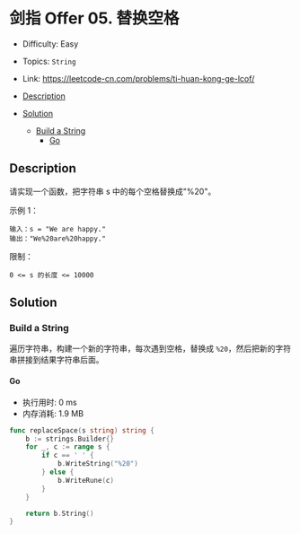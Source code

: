 <!-- omit in toc -->
# 剑指 Offer 05.  替换空格

- Difficulty: Easy
- Topics: `String`
- Link: https://leetcode-cn.com/problems/ti-huan-kong-ge-lcof/

- [Description](#description)
- [Solution](#solution)
  - [Build a String](#build-a-string)
    - [Go](#go)

## Description

请实现一个函数，把字符串 s 中的每个空格替换成"%20"。


示例 1：
```
输入：s = "We are happy."
输出："We%20are%20happy."
```

限制：
```
0 <= s 的长度 <= 10000
```

## Solution

### Build a String

遍历字符串，构建一个新的字符串，每次遇到空格，替换成 `%20`，然后把新的字符串拼接到结果字符串后面。


#### Go

- 执行用时: 0 ms
- 内存消耗: 1.9 MB

```go
func replaceSpace(s string) string {
    b := strings.Builder{}
    for _, c := range s {
        if c == ' ' {
            b.WriteString("%20")
        } else {
            b.WriteRune(c)
        }
    }

    return b.String()
}
```
